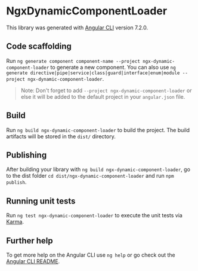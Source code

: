 # NgxDynamicComponentLoader

This library was generated with [Angular CLI](https://github.com/angular/angular-cli) version 7.2.0.

## Code scaffolding

Run `ng generate component component-name --project ngx-dynamic-component-loader` to generate a new component. You can also use `ng generate directive|pipe|service|class|guard|interface|enum|module --project ngx-dynamic-component-loader`.
> Note: Don't forget to add `--project ngx-dynamic-component-loader` or else it will be added to the default project in your `angular.json` file. 

## Build

Run `ng build ngx-dynamic-component-loader` to build the project. The build artifacts will be stored in the `dist/` directory.

## Publishing

After building your library with `ng build ngx-dynamic-component-loader`, go to the dist folder `cd dist/ngx-dynamic-component-loader` and run `npm publish`.

## Running unit tests

Run `ng test ngx-dynamic-component-loader` to execute the unit tests via [Karma](https://karma-runner.github.io).

## Further help

To get more help on the Angular CLI use `ng help` or go check out the [Angular CLI README](https://github.com/angular/angular-cli/blob/master/README.md).
